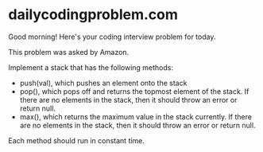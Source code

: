 # dailycodingproblem.com

Good morning! Here's your coding interview problem for today.

This problem was asked by Amazon.

Implement a stack that has the following methods:
- push(val), which pushes an element onto the stack
- pop(), which pops off and returns the topmost element of the stack. If there are no elements in the stack, then it should throw an error or return null.
- max(), which returns the maximum value in the stack currently. If there are no elements in the stack, then it should throw an error or return null.

Each method should run in constant time.
